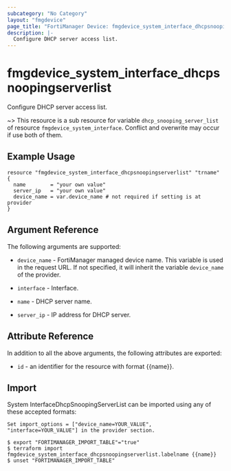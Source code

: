 ```yaml
---
subcategory: "No Category"
layout: "fmgdevice"
page_title: "FortiManager Device: fmgdevice_system_interface_dhcpsnoopingserverlist"
description: |-
  Configure DHCP server access list.
---
```


# fmgdevice_system_interface_dhcpsnoopingserverlist
Configure DHCP server access list.

~> This resource is a sub resource for variable `dhcp_snooping_server_list` of resource `fmgdevice_system_interface`. Conflict and overwrite may occur if use both of them.



## Example Usage

```hcl
resource "fmgdevice_system_interface_dhcpsnoopingserverlist" "trname" {
  name        = "your own value"
  server_ip   = "your own value"
  device_name = var.device_name # not required if setting is at provider
}
```

## Argument Reference


The following arguments are supported:

* `device_name` - FortiManager managed device name. This variable is used in the request URL. If not specified, it will inherit the variable `device_name` of the provider.
* `interface` - Interface.

* `name` - DHCP server name.
* `server_ip` - IP address for DHCP server.


## Attribute Reference

In addition to all the above arguments, the following attributes are exported:
* `id` - an identifier for the resource with format {{name}}.

## Import

System InterfaceDhcpSnoopingServerList can be imported using any of these accepted formats:
```
Set import_options = ["device_name=YOUR_VALUE", "interface=YOUR_VALUE"] in the provider section.

$ export "FORTIMANAGER_IMPORT_TABLE"="true"
$ terraform import fmgdevice_system_interface_dhcpsnoopingserverlist.labelname {{name}}
$ unset "FORTIMANAGER_IMPORT_TABLE"
```

